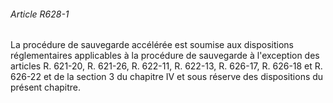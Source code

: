 ###### Article R628-1

La procédure de sauvegarde accélérée est soumise aux dispositions réglementaires applicables à la procédure de sauvegarde à l'exception des articles R. 621-20, R. 621-26, R. 622-11, R. 622-13, R. 626-17, R. 626-18 et R. 626-22 et de la section 3 du chapitre IV et sous réserve des dispositions du présent chapitre.

